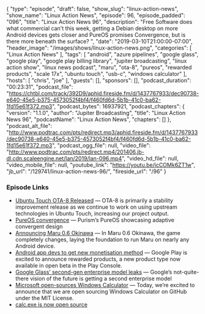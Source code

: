{
  "type": "episode",
  "draft": false,
  "show_slug": "linux-action-news",
  "show_name": "Linux Action News",
  "episode": 96,
  "episode_padded": "096",
  "title": "Linux Action News 96",
  "description": "Free Software does what commercial can't this week, getting a Debian desktop on more Android devices gets closer and PureOS promises Convergence, but is there more beneath the surface? ",
  "date": "2019-03-10T21:00:00-07:00",
  "header_image": "/images/shows/linux-action-news.png",
  "categories": [
    "Linux Action News"
  ],
  "tags": [
    "android",
    "azure pipelines",
    "google glass",
    "google play",
    "google play billing library",
    "jupiter broadcasting",
    "linux action show",
    "linux news podcast",
    "maru",
    "ota-8",
    "pureos",
    "rewarded products",
    "scale 17x",
    "ubuntu touch",
    "usb-c",
    "windows calculator"
  ],
  "hosts": [
    "chris",
    "joe"
  ],
  "guests": [],
  "sponsors": [],
  "podcast_duration": "00:23:31",
  "podcast_file": "https://chtbl.com/track/392D9/aphid.fireside.fm/d/1437767933/dec90738-e640-45e5-b375-4573052f4bf4/f460fd6d-5b1b-41c0-ba62-1fd15e61f372.mp3",
  "podcast_bytes": 16937921,
  "podcast_chapters": {
    "version": "1.1.0",
    "author": "Jupiter Broadcasting",
    "title": "Linux Action News 96",
    "podcastName": "Linux Action News",
    "chapters": []
  },
  "podcast_alt_file": "http://www.podtrac.com/pts/redirect.mp3/aphid.fireside.fm/d/1437767933/dec90738-e640-45e5-b375-4573052f4bf4/f460fd6d-5b1b-41c0-ba62-1fd15e61f372.mp3",
  "podcast_ogg_file": null,
  "video_file": "http://www.podtrac.com/pts/redirect.mp4/201406.jb-dl.cdn.scaleengine.net/lan/2019/lan-096.mp4",
  "video_hd_file": null,
  "video_mobile_file": null,
  "youtube_link": "https://youtu.be/jcCOMk6ZT1w",
  "jb_url": "/129741/linux-action-news-96/",
  "fireside_url": "/96"
}


### Episode Links

  * [Ubuntu Touch OTA-8 Released](https://ubports.com/blog/ubports-blog-1/post/ubuntu-touch-ota-8-release-207 "Ubuntu Touch OTA-8 Released") — OTA-8 is primarily a stability improvement release as we continue to work on using upstream technologies in Ubuntu Touch, increasing our project output.
  * [PureOS convergence](https://puri.sm/posts/converging-on-convergence-pureos-is-convergent-welcome-to-the-future/ "PureOS convergence") — Purism’s PureOS showcasing adaptive convergent design
  * [Announcing Maru 0.6 Okinawa](https://maruos.com/blog/2019/announcing-maru-0.6-okinawa.html "Announcing Maru 0.6 Okinawa") — In Maru 0.6 Okinawa, the game completely changes, laying the foundation to run Maru on nearly any Android device.
  * [Android app devs to get new monetisation method](https://android-developers.googleblog.com/2019/03/supplement-your-earnings-with-rewarded.html "Android app devs to get new monetisation method") — Google Play is excited to announce rewarded products, a new product type now available in open beta in the Play Console.
  * [Google Glass’ second-gen enterprise model leaks](https://www.theverge.com/circuitbreaker/2019/3/5/18251800/google-glass-second-gen-enterprise-model-leaks-usb-c "Google Glass’ second-gen enterprise model leaks") — Google’s not-quite-there vision of the future is getting a second enterprise model
  * [Microsoft open-sources Windows Calculator](https://blogs.windows.com/buildingapps/2019/03/06/announcing-the-open-sourcing-of-windows-calculator/ "Microsoft open-sources Windows Calculator") — Today, we’re excited to announce that we are open sourcing Windows Calculator on GitHub under the MIT License.
  * [calc.exe is now open source](https://arstechnica.com/gadgets/2019/03/calc-exe-is-now-open-source-theres-surprising-depth-in-its-ancient-code/ "calc.exe is now open source")


